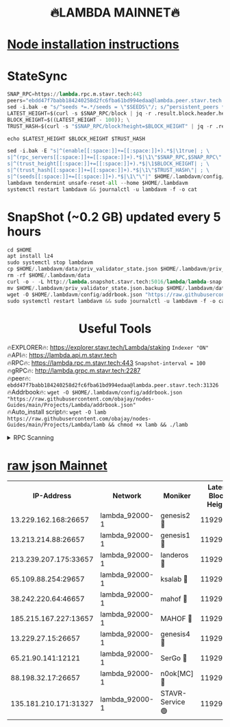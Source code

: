 <h1 align="center"> 🔥LAMBDA MAINNET🔥</h1>


[Node installation instructions](https://github.com/obajay/nodes-Guides/tree/main/Projects/Lambda)
=


# StateSync
```python
SNAP_RPC=https://lambda.rpc.m.stavr.tech:443
peers="ebdd47f7babb184240258d2fc6fba61bd994edaa@lambda.peer.stavr.tech:31326" 
sed -i.bak -e "s/^seeds *=.*/seeds = \"$SEEDS\"/; s/^persistent_peers *=.*/persistent_peers = \"$PEERS\"/" $HOME/.lambdavm/config/config.toml
LATEST_HEIGHT=$(curl -s $SNAP_RPC/block | jq -r .result.block.header.height); \
BLOCK_HEIGHT=$((LATEST_HEIGHT - 100)); \
TRUST_HASH=$(curl -s "$SNAP_RPC/block?height=$BLOCK_HEIGHT" | jq -r .result.block_id.hash)

echo $LATEST_HEIGHT $BLOCK_HEIGHT $TRUST_HASH

sed -i.bak -E "s|^(enable[[:space:]]+=[[:space:]]+).*$|\1true| ; \
s|^(rpc_servers[[:space:]]+=[[:space:]]+).*$|\1\"$SNAP_RPC,$SNAP_RPC\"| ; \
s|^(trust_height[[:space:]]+=[[:space:]]+).*$|\1$BLOCK_HEIGHT| ; \
s|^(trust_hash[[:space:]]+=[[:space:]]+).*$|\1\"$TRUST_HASH\"| ; \
s|^(seeds[[:space:]]+=[[:space:]]+).*$|\1\"\"|" $HOME/.lambdavm/config/config.toml
lambdavm tendermint unsafe-reset-all --home $HOME/.lambdavm
systemctl restart lambdavm && journalctl -u lambdavm -f -o cat

```
# SnapShot (~0.2 GB) updated every 5 hours
```python
cd $HOME
apt install lz4
sudo systemctl stop lambdavm
cp $HOME/.lambdavm/data/priv_validator_state.json $HOME/.lambdavm/priv_validator_state.json.backup
rm -rf $HOME/.lambdavm/data
curl -o - -L http://lambda.snapshot.stavr.tech:5016/lambda/lambda-snap.tar.lz4 | lz4 -c -d - | tar -x -C $HOME/.lambdavm --strip-components 2
mv $HOME/.lambdavm/priv_validator_state.json.backup $HOME/.lambdavm/data/priv_validator_state.json
wget -O $HOME/.lambdavm/config/addrbook.json "https://raw.githubusercontent.com/obajay/nodes-Guides/main/Projects/Lambda/addrbook.json"
sudo systemctl restart lambdavm && sudo journalctl -u lambdavm -f -o cat
```
 <h1 align="center"> Useful Tools</h1>

🔥EXPLORER🔥:      https://explorer.stavr.tech/Lambda/staking	        `Indexer "ON"` \
🔥API🔥: 			 		 https://lambda.api.m.stavr.tech \
🔥RPC🔥:           https://lambda.rpc.m.stavr.tech:443	              `Snapshot-interval = 100` \
🔥gRPC🔥:          http://lambda.grpc.m.stavr.tech:2287 \
🔥peer🔥:					 `ebdd47f7babb184240258d2fc6fba61bd994edaa@lambda.peer.stavr.tech:31326` \
🔥Addrbook🔥:    ```wget -O $HOME/.lambdavm/config/addrbook.json "https://raw.githubusercontent.com/obajay/nodes-Guides/main/Projects/Lambda/addrbook.json"``` \
🔥Auto_install script🔥: ```wget -O lamb https://raw.githubusercontent.com/obajay/nodes-Guides/main/Projects/Lambda/lamb && chmod +x lamb && ./lamb```


<details>
<summary>RPC Scanning</summary>

<h2 align="center"> We scan nodes in real time every 4 hours. And we provide the final result of RPC endpoints.
We cannot influence the operation of these nodes in any way. </h2>


```python
If Voting Power is higher than 0 --> then the Node is a validator of the network and may be subject to attack and be a potential threat to the chain.
```
```python
We marked such validators with a red symbol
```

</details>

[raw json Mainnet](https://rpc-check.lambm.stavr.tech/lambm/rpc-lambm-result.json)
=


<table><tr><th>IP-Address</th><th>Network</th><th>Moniker</th><th>Latest Block Height</th><th>Earliest Block Height</th><th>Catching Up</th><th>Tx Index</th><th>Voting Power</th><th>Scan Time</th></tr><tr><td>13.229.162.168:26657</td><td>lambda_92000-1</td><td>genesis2 🔴</td><td>11929461</td><td>1</td><td>False</td><td>on</td><td>15379634</td><td>2024-02-27T15:07:27.941228594UTC</td></tr><tr><td>13.213.214.88:26657</td><td>lambda_92000-1</td><td>genesis1 🔴</td><td>11929461</td><td>1</td><td>False</td><td>on</td><td>737835</td><td>2024-02-27T15:07:32.674188238UTC</td></tr><tr><td>213.239.207.175:33657</td><td>lambda_92000-1</td><td>landeros 🔴</td><td>11929460</td><td>8136001</td><td>False</td><td>off</td><td>1819265</td><td>2024-02-27T15:07:22.724123958UTC</td></tr><tr><td>65.109.88.254:29657</td><td>lambda_92000-1</td><td>ksalab 🔴</td><td>11929462</td><td>8715001</td><td>False</td><td>on</td><td>510465</td><td>2024-02-27T15:07:37.350033618UTC</td></tr><tr><td>38.242.220.64:46657</td><td>lambda_92000-1</td><td>mahof 🔴</td><td>11929463</td><td>10131001</td><td>False</td><td>off</td><td>770350</td><td>2024-02-27T15:07:42.028396356UTC</td></tr><tr><td>185.215.167.227:13657</td><td>lambda_92000-1</td><td>MAHOF 🔴</td><td>11929461</td><td>10134001</td><td>False</td><td>on</td><td>2051510</td><td>2024-02-27T15:07:31.451919071UTC</td></tr><tr><td>13.229.27.15:26657</td><td>lambda_92000-1</td><td>genesis4 🔴</td><td>11929461</td><td>11043001</td><td>False</td><td>on</td><td>9567262</td><td>2024-02-27T15:07:31.153283783UTC</td></tr><tr><td>65.21.90.141:12121</td><td>lambda_92000-1</td><td>SerGo 🔴</td><td>11929463</td><td>11829463</td><td>False</td><td>off</td><td>10608418</td><td>2024-02-27T15:07:41.741905425UTC</td></tr><tr><td>88.198.32.17:26657</td><td>lambda_92000-1</td><td>n0ok[MC] 🔴</td><td>11929463</td><td>11829463</td><td>False</td><td>off</td><td>1578630</td><td>2024-02-27T15:07:46.967808818UTC</td></tr><tr><td>135.181.210.171:31327</td><td>lambda_92000-1</td><td>STAVR-Service 🟢</td><td>11929462</td><td>11927001</td><td>False</td><td>on</td><td>0</td><td>2024-02-27T15:07:37.050171938UTC</td></tr></table>

